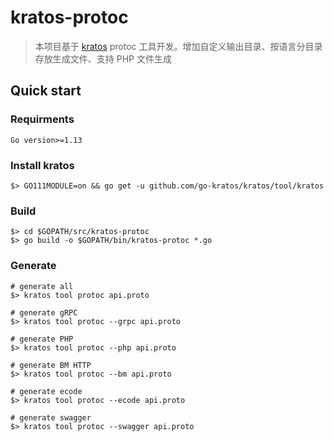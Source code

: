 # kratos-protoc

> 本项目基于 [kratos](https://github.com/go-kratos/kratos) protoc 工具开发。增加自定义输出目录、按语言分目录存放生成文件、支持 PHP 文件生成

## Quick start

### Requirments
`Go version>=1.13`

### Install kratos
```
$> GO111MODULE=on && go get -u github.com/go-kratos/kratos/tool/kratos
```

### Build
```
$> cd $GOPATH/src/kratos-protoc
$> go build -o $GOPATH/bin/kratos-protoc *.go
```

### Generate 

```
# generate all
$> kratos tool protoc api.proto

# generate gRPC
$> kratos tool protoc --grpc api.proto

# generate PHP
$> kratos tool protoc --php api.proto

# generate BM HTTP
$> kratos tool protoc --bm api.proto

# generate ecode
$> kratos tool protoc --ecode api.proto

# generate swagger
$> kratos tool protoc --swagger api.proto
```
